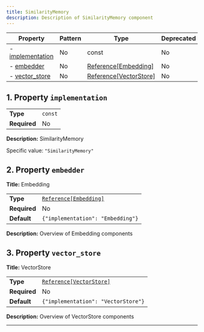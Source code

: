 ```yaml
---
title: SimilarityMemory
description: Description of SimilarityMemory component
---
```


| Property                             | Pattern | Type                                                            | Deprecated | Definition | Title/Description |
| ------------------------------------ | ------- | --------------------------------------------------------------- | ---------- | ---------- | ----------------- |
| - [implementation](#implementation ) | No      | const                                                           | No         | -          | SimilarityMemory  |
| - [embedder](#embedder )             | No      | [Reference[Embedding]](/docs/components/embedding/overview)     | No         | -          | Embedding         |
| - [vector_store](#vector_store )     | No      | [Reference[VectorStore]](/docs/components/vectorstore/overview) | No         | -          | VectorStore       |

## <a name="implementation"></a>1. Property `implementation`

|              |         |
| ------------ | ------- |
| **Type**     | `const` |
| **Required** | No      |

**Description:** SimilarityMemory

Specific value: `"SimilarityMemory"`

## <a name="embedder"></a>2. Property `embedder`

**Title:** Embedding

|              |                                                               |
| ------------ | ------------------------------------------------------------- |
| **Type**     | [`Reference[Embedding]`](/docs/components/embedding/overview) |
| **Required** | No                                                            |
| **Default**  | `{"implementation": "Embedding"}`                             |

**Description:** Overview of Embedding components

## <a name="vector_store"></a>3. Property `vector_store`

**Title:** VectorStore

|              |                                                                   |
| ------------ | ----------------------------------------------------------------- |
| **Type**     | [`Reference[VectorStore]`](/docs/components/vectorstore/overview) |
| **Required** | No                                                                |
| **Default**  | `{"implementation": "VectorStore"}`                               |

**Description:** Overview of VectorStore components

----------------------------------------------------------------------------------------------------------------------------
